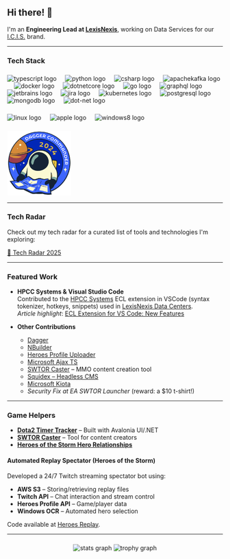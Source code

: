 ## Hi there! 👋

I'm an **Engineering Lead at [LexisNexis](https://risk.lexisnexis.com/)**, working on Data Services for our [I.C.I.S.](https://www.icis.com/) brand.

---

### Tech Stack

###

<div align="left">
  <img src="https://cdn.jsdelivr.net/gh/devicons/devicon/icons/typescript/typescript-original.svg" height="30" alt="typescript logo"  />
  <img width="12" />
  <img src="https://cdn.jsdelivr.net/gh/devicons/devicon/icons/python/python-original.svg" height="30" alt="python logo"  />
  <img width="12" />
  <img src="https://cdn.jsdelivr.net/gh/devicons/devicon/icons/csharp/csharp-original.svg" height="30" alt="csharp logo"  />
  <img width="12" />
  <img src="https://cdn.jsdelivr.net/gh/devicons/devicon/icons/apachekafka/apachekafka-original.svg" height="30" alt="apachekafka logo"  />
  <img width="12" />
  <img src="https://cdn.jsdelivr.net/gh/devicons/devicon/icons/docker/docker-original.svg" height="30" alt="docker logo"  />
  <img width="12" />
  <img src="https://cdn.jsdelivr.net/gh/devicons/devicon/icons/dotnetcore/dotnetcore-original.svg" height="30" alt="dotnetcore logo"  />
  <img width="12" />
  <img src="https://cdn.jsdelivr.net/gh/devicons/devicon/icons/go/go-original.svg" height="30" alt="go logo"  />
  <img width="12" />
  <img src="https://cdn.jsdelivr.net/gh/devicons/devicon/icons/graphql/graphql-plain.svg" height="30" alt="graphql logo"  />
  <img width="12" />
  <img src="https://cdn.jsdelivr.net/gh/devicons/devicon/icons/jetbrains/jetbrains-original.svg" height="30" alt="jetbrains logo"  />
  <img width="12" />
  <img src="https://cdn.jsdelivr.net/gh/devicons/devicon/icons/jira/jira-original.svg" height="30" alt="jira logo"  />
  <img width="12" />
  <img src="https://cdn.jsdelivr.net/gh/devicons/devicon/icons/kubernetes/kubernetes-plain.svg" height="30" alt="kubernetes logo"  />
  <img width="12" />
  <img src="https://cdn.jsdelivr.net/gh/devicons/devicon/icons/postgresql/postgresql-original.svg" height="30" alt="postgresql logo"  />
  <img width="12" />
  <img src="https://cdn.jsdelivr.net/gh/devicons/devicon/icons/mongodb/mongodb-original.svg" height="30" alt="mongodb logo"  />
  <img width="12" />
  <img src="https://skillicons.dev/icons?i=dotnet" height="30" alt="dot-net logo"  />
</div>

###

<div align="left">
  <img src="https://img.shields.io/badge/Linux-FCC624?logo=linux&logoColor=black&style=for-the-badge" height="30" alt="linux logo"  />
  <img width="12" />
  <img src="https://img.shields.io/badge/Apple-000000?logo=apple&logoColor=white&style=for-the-badge" height="30" alt="apple logo"  />
  <img width="12" />
  <img src="https://img.shields.io/badge/Windows-0078D6?logo=windows&logoColor=white&style=for-the-badge" height="30" alt="windows8 logo"  />
</div>

###

<div align="left">
  <img src="https://raw.githubusercontent.com/pjmagee/pjmagee/refs/heads/main/commander-2024.svg" alt="Dagger Commander 2024" width="150" />
</div>

---

### Tech Radar

Check out my tech radar for a curated list of tools and technologies I'm exploring:

[📡 Tech Radar 2025](RADAR.md)

---

### Featured Work

- **HPCC Systems & Visual Studio Code**  
  Contributed to the [HPCC Systems](https://github.com/hpcc-systems) ECL extension in VSCode (syntax tokenizer, hotkeys, snippets) used in [LexisNexis Data Centers](https://risk.lexisnexis.com/our-technology/hpcc-systems).  
  *Article highlight*: [ECL Extension for VS Code: New Features](https://hpccsystems.com/resources/ecl-extension-for-vs-code-new-features-available-now/)

- **Other Contributions**  
  - [Dagger](https://github.com/dagger/dagger/commits?author=pjmagee)
  - [NBuilder](https://github.com/nbuilder/nbuilder/commits?author=pjmagee)  
  - [Heroes Profile Uploader](https://github.com/Heroes-Profile/HeroesProfile.Uploader/commits?author=pjmagee)  
  - [Microsoft Ajax TS](https://www.npmjs.com/package/@types/microsoft-ajax)  
  - [SWTOR Caster](https://github.com/pjmagee/SWTOR.Caster) – MMO content creation tool  
  - [Squidex – Headless CMS](https://github.com/Squidex/squidex/commits?author=pjmagee)  
  - [Microsoft Kiota](https://github.com/microsoft/kiota-serialization-json-python/commits?author=pjmagee)  
  - *Security Fix at EA SWTOR Launcher* (reward: a \$10 t-shirt!)

---

### Game Helpers
- [**Dota2 Timer Tracker**](https://github.com/pjmagee/dota2-helper) – Built with Avalonia UI/.NET  
- [**SWTOR Caster**](https://github.com/pjmagee/SWTOR.Caster) – Tool for content creators  
- [**Heroes of the Storm Hero Relationships**](https://pjmagee.github.io/heroes-of-the-storm-hero-relationships/)

#### Automated Replay Spectator (Heroes of the Storm)
Developed a 24/7 Twitch streaming spectator bot using:
- **AWS S3** – Storing/retrieving replay files  
- **Twitch API** – Chat interaction and stream control  
- **Heroes Profile API** – Game/player data  
- **Windows OCR** – Automated hero selection

Code available at [Heroes Replay](https://github.com/HeroesReplay).

---

###

<div align="center">
  <img src="https://github-readme-stats.vercel.app/api?username=pjmagee&hide_title=false&hide_rank=false&show_icons=true&include_all_commits=true&count_private=true&disable_animations=false&theme=dracula&locale=en&hide_border=false&order=1" height="150" alt="stats graph"  />
  <img src="https://github-profile-trophy.vercel.app?username=pjmagee&theme=dracula&column=-1&row=1&margin-w=8&margin-h=8&no-bg=false&no-frame=false&order=4" height="150" alt="trophy graph"  />
</div>
